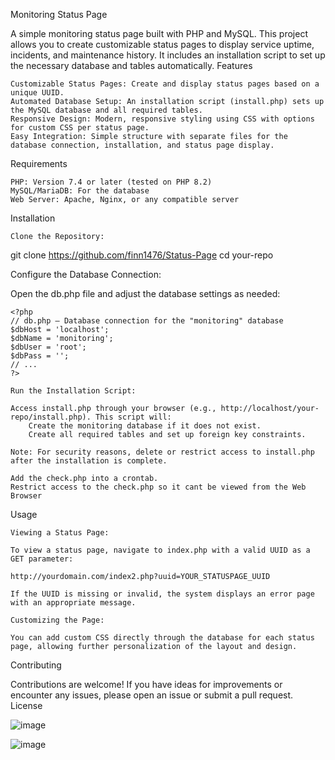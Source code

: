 Monitoring Status Page

A simple monitoring status page built with PHP and MySQL. This project allows you to create customizable status pages to display service uptime, incidents, and maintenance history. It includes an installation script to set up the necessary database and tables automatically.
Features

    Customizable Status Pages: Create and display status pages based on a unique UUID.
    Automated Database Setup: An installation script (install.php) sets up the MySQL database and all required tables.
    Responsive Design: Modern, responsive styling using CSS with options for custom CSS per status page.
    Easy Integration: Simple structure with separate files for the database connection, installation, and status page display.

Requirements

    PHP: Version 7.4 or later (tested on PHP 8.2)
    MySQL/MariaDB: For the database
    Web Server: Apache, Nginx, or any compatible server

Installation

    Clone the Repository:

git clone https://github.com/finn1476/Status-Page
cd your-repo

Configure the Database Connection:

Open the db.php file and adjust the database settings as needed:

    <?php
    // db.php – Database connection for the "monitoring" database
    $dbHost = 'localhost';
    $dbName = 'monitoring';
    $dbUser = 'root';
    $dbPass = '';
    // ...
    ?>

    Run the Installation Script:

    Access install.php through your browser (e.g., http://localhost/your-repo/install.php). This script will:
        Create the monitoring database if it does not exist.
        Create all required tables and set up foreign key constraints.

    Note: For security reasons, delete or restrict access to install.php after the installation is complete.

    Add the check.php into a crontab.
    Restrict access to the check.php so it cant be viewed from the Web Browser

Usage

    Viewing a Status Page:

    To view a status page, navigate to index.php with a valid UUID as a GET parameter:

    http://yourdomain.com/index2.php?uuid=YOUR_STATUSPAGE_UUID

    If the UUID is missing or invalid, the system displays an error page with an appropriate message.

    Customizing the Page:

    You can add custom CSS directly through the database for each status page, allowing further personalization of the layout and design.


Contributing

Contributions are welcome! If you have ideas for improvements or encounter any issues, please open an issue or submit a pull request.
License

![image](https://github.com/user-attachments/assets/ff71cb7e-247d-48f3-ad86-5f3a213a3bee)

![image](https://github.com/user-attachments/assets/1da79209-a03a-4940-81d1-76212a115050)
